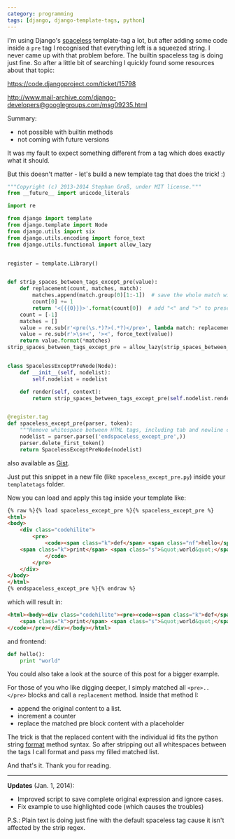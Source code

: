 ```yaml
---
category: programming
tags: [django, django-template-tags, python]
---
```


I'm using Django's [spaceless](https://docs.djangoproject.com/en/dev/ref/templates/builtins/#spaceless) template-tag a lot, but after adding some code inside a `pre` tag I recognised that everything left is a squeezed string. I never came up with that problem before. The builtin spaceless tag is doing just fine. So after a little bit of searching I quickly found some resources about that topic:


<https://code.djangoproject.com/ticket/15798>

<http://www.mail-archive.com/django-developers@googlegroups.com/msg09235.html>

Summary:

*   not possible with builtin methods
*   not coming with future versions

It was my fault to expect something different from a tag which does exactly what it should.

But this doesn't matter - let's build a new template tag that does the trick! :)

``` python
"""Copyright (c) 2013-2014 Stephan Groß, under MIT license."""
from __future__ import unicode_literals

import re

from django import template
from django.template import Node
from django.utils import six
from django.utils.encoding import force_text
from django.utils.functional import allow_lazy


register = template.Library()


def strip_spaces_between_tags_except_pre(value):
    def replacement(count, matches, match):
        matches.append(match.group(0)[1:-1])  # save the whole match without leading "<" and trailing ">"
        count[0] += 1
        return '<{{{0}}}>'.format(count[0])  # add "<" and ">" to preserve space stripping
    count = [-1]
    matches = []
    value = re.sub(r'<pre(\s.*)?>(.*?)</pre>', lambda match: replacement(count, matches, match), force_text(value), flags=re.S | re.M | re.I)
    value = re.sub(r'>\s+<', '><', force_text(value))
    return value.format(*matches)
strip_spaces_between_tags_except_pre = allow_lazy(strip_spaces_between_tags_except_pre, six.text_type)


class SpacelessExceptPreNode(Node):
    def __init__(self, nodelist):
        self.nodelist = nodelist

    def render(self, context):
        return strip_spaces_between_tags_except_pre(self.nodelist.render(context).strip())


@register.tag
def spaceless_except_pre(parser, token):
    """Remove whitespace between HTML tags, including tab and newline characters except content between <pre>"""
    nodelist = parser.parse(('endspaceless_except_pre',))
    parser.delete_first_token()
    return SpacelessExceptPreNode(nodelist)
```

also available as [Gist](https://gist.github.com/minddust/8196664).

Just put this snippet in a new file (like `spaceless_except_pre.py`) inside your `templatetags` folder.

Now you can load and apply this tag inside your template like:

``` html
{% raw %}{% load spaceless_except_pre %}{% spaceless_except_pre %}
<html>
<body>
    <div class="codehilite">
        <pre>
            <code><span class="k">def</span> <span class="nf">hello</span><span class="p">():</span>
    <span class="k">print</span> <span class="s">&quot;world&quot;</span>
            </code>
        </pre>
    </div>
</body>
</html>
{% endspaceless_except_pre %}{% endraw %}
```

which will result in:

``` html
<html><body><div class="codehilite"><pre><code><span class="k">def</span> <span class="nf">hello</span><span class="p">():</span>
    <span class="k">print</span> <span class="s">&quot;world&quot;</span>
</code></pre></div></body></html>
```

and frontend:

``` python
def hello():
    print "world"
```

You could also take a look at the source of this post for a bigger example.

For those of you who like digging deeper, I simply matched all `<pre>..</pre>` blocks and call a `replacement` method. Inside that method I:

*   append the original content to a list.
*   increment a counter
*   replace the matched pre block content with a placeholder

The trick is that the replaced content with the individual id fits the python string [format](http://docs.python.org/2/library/stdtypes.html#str.format) method syntax. So after stripping out all whitespaces between the tags I call format and pass my filled matched list.

And that's it. Thank you for reading.

---

**Updates** (Jan. 1, 2014):

*   Improved script to save complete original expression and ignore cases.
*   Fix example to use highlighted code (which causes the troubles)

P.S.: Plain text is doing just fine with the default spaceless tag cause it isn't affected by the strip regex.
